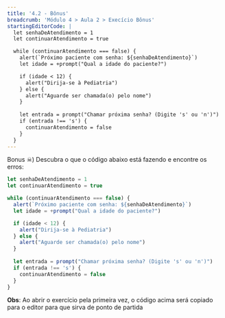 ```yaml
---
title: '4.2 - Bônus'
breadcrumb: 'Módulo 4 > Aula 2 > Execício Bônus'
startingEditorCode: | 
  let senhaDeAtendimento = 1
  let continuarAtendimento = true

  while (continuarAtendimento === false) {
    alert(`Próximo paciente com senha: ${senhaDeAtendimento}`)
    let idade = +prompt("Qual a idade do paciente?")

    if (idade < 12) {
      alert("Dirija-se à Pediatria")
    } else {
      alert("Aguarde ser chamada(o) pelo nome")
    }
    
    let entrada = prompt("Chamar próxima senha? (Digite 's' ou 'n')")
    if (entrada !== 's') {
      continuarAtendimento = false
    }
  }
---
```


Bonus ☠) Descubra o que o código abaixo está fazendo e encontre os erros:

```js
let senhaDeAtendimento = 1
let continuarAtendimento = true

while (continuarAtendimento === false) {
  alert(`Próximo paciente com senha: ${senhaDeAtendimento}`)
  let idade = +prompt("Qual a idade do paciente?")

  if (idade < 12) {
    alert("Dirija-se à Pediatria")
  } else {
    alert("Aguarde ser chamada(o) pelo nome")
  }
  
  let entrada = prompt("Chamar próxima senha? (Digite 's' ou 'n')")
  if (entrada !== 's') {
    continuarAtendimento = false
  }
}
```

**Obs**: Ao abrir o exercício pela primeira vez, o código acima será copiado para o editor para que sirva de ponto de partida
